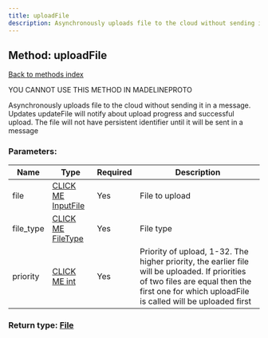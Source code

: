 ```yaml
---
title: uploadFile
description: Asynchronously uploads file to the cloud without sending it in a message. Updates updateFile will notify about upload progress and successful upload. The file will not have persistent identifier until it will be sent in a message
---
```

## Method: uploadFile  
[Back to methods index](index.md)


YOU CANNOT USE THIS METHOD IN MADELINEPROTO


Asynchronously uploads file to the cloud without sending it in a message. Updates updateFile will notify about upload progress and successful upload. The file will not have persistent identifier until it will be sent in a message

### Parameters:

| Name     |    Type       | Required | Description |
|----------|---------------|----------|-------------|
|file|[CLICK ME InputFile](../types/InputFile.md) | Yes|File to upload|
|file\_type|[CLICK ME FileType](../types/FileType.md) | Yes|File type|
|priority|[CLICK ME int](../types/int.md) | Yes|Priority of upload, 1-32. The higher priority, the earlier file will be uploaded. If priorities of two files are equal then the first one for which uploadFile is called will be uploaded first|


### Return type: [File](../types/File.md)


